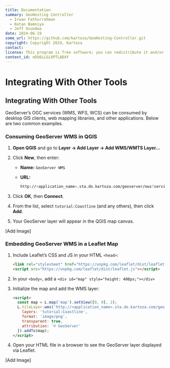 ```yaml
---
title: Documentation
summary: GeoHosting Controller
  - Irwan Fathurrahman
  - Ketan Bamniya
  - Jeff Osundwa
date: 2024-06-19
some_url: https://github.com/kartoza/GeoHosting-Controller.git
copyright: Copyright 2024, Kartoza
contact:
license: This program is free software; you can redistribute it and/or modify it under the terms of the GNU Affero General Public License as published by the Free Software Foundation; either version 3 of the License, or (at your option) any later version.
context_id: nDU6LLGiXPTLADXY
---
```


# Integrating With Other Tools

## Integrating With Other Tools

GeoServer’s OGC services (WMS, WFS, WCS) can be consumed by desktop GIS clients, web mapping libraries, and other applications. Below are two common examples.

### Consuming GeoServer WMS in QGIS

1. **Open QGIS** and go to **Layer → Add Layer → Add WMS/WMTS Layer…**
2. Click **New**, then enter:
   - **Name:** `GeoServer WMS`
   - **URL:**

     ```bash
     http://<application_name>.sta.do.kartoza.com/geoserver/ows?service=WMS&version=1.3.0&request=GetCapabilities
     ```

3. Click **OK**, then **Connect**.
4. From the list, select `tutorial:Coastline` (and any others), then click **Add**.
5. Your GeoServer layer will appear in the QGIS map canvas.

[Add Image]

### Embedding GeoServer WMS in a Leaflet Map

1. Include Leaflet’s CSS and JS in your HTML `<head>`:

   ```html
   <link rel="stylesheet" href="https://unpkg.com/leaflet/dist/leaflet.css"/>
   <script src="https://unpkg.com/leaflet/dist/leaflet.js"></script>
   ```

2. In your `<body>`, add a `<div id="map" style="height: 400px;"></div>`

3. Initialize the map and add the WMS layer:

   ```html
   <script>
     const map = L.map('map').setView([0, 0], 2);
     L.tileLayer.wms('http://<application_name>.sta.do.kartoza.com/geoserver/ows', {
       layers: 'tutorial:Coastline',
       format: 'image/png',
       transparent: true,
       attribution: '© GeoServer'
     }).addTo(map);
   </script>
   ```

4. Open your HTML file in a browser to see the GeoServer layer displayed via Leaflet.

[Add Image]
